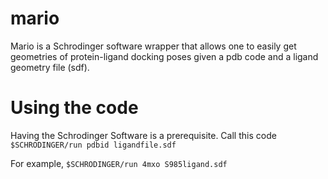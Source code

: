 # mario

Mario is a Schrodinger software wrapper that allows one to easily get geometries of protein-ligand docking poses
given a pdb code and a ligand geometry file (sdf).

# Using the code

Having the Schrodinger Software is a prerequisite. Call this code
`$SCHRODINGER/run pdbid ligandfile.sdf`

For example, `$SCHRODINGER/run 4mxo S985ligand.sdf`
